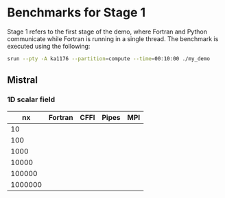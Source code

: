 # Benchmarks for Stage 1

Stage 1 refers to the first stage of the demo, where Fortran and Python communicate while Fortran is running in a single thread. The benchmark is executed using the following:

```bash
srun --pty -A ka1176 --partition=compute --time=00:10:00 ./my_demo
```

## Mistral

### 1D scalar field

|  nx     | Fortran |  CFFI  | Pipes | MPI  |
|------   |---------|--------|-------|------|
| 10      |||||
| 100     |||||
| 1000    |||||
| 10000   |||||
| 100000  |||||
| 1000000 |||||
